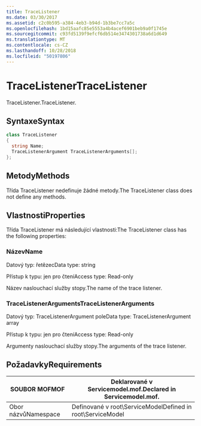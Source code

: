 ```yaml
---
title: TraceListener
ms.date: 03/30/2017
ms.assetid: c2c0b595-a384-4eb3-b94d-1b3be7cc7a5c
ms.openlocfilehash: 1bd15aafc85e5553a4b4acef6901beb9a0f1745e
ms.sourcegitcommit: c93fd5139f9efcf6db514e3474301738a6d1d649
ms.translationtype: MT
ms.contentlocale: cs-CZ
ms.lasthandoff: 10/28/2018
ms.locfileid: "50197806"
---
```

# <a name="tracelistener"></a><span data-ttu-id="68ac9-102">TraceListener</span><span class="sxs-lookup"><span data-stu-id="68ac9-102">TraceListener</span></span>
<span data-ttu-id="68ac9-103">TraceListener.</span><span class="sxs-lookup"><span data-stu-id="68ac9-103">TraceListener.</span></span>  
  
## <a name="syntax"></a><span data-ttu-id="68ac9-104">Syntaxe</span><span class="sxs-lookup"><span data-stu-id="68ac9-104">Syntax</span></span>  
  
```csharp
class TraceListener  
{  
  string Name;  
  TraceListenerArgument TraceListenerArguments[];  
};  
```  
  
## <a name="methods"></a><span data-ttu-id="68ac9-105">Metody</span><span class="sxs-lookup"><span data-stu-id="68ac9-105">Methods</span></span>  
 <span data-ttu-id="68ac9-106">Třída TraceListener nedefinuje žádné metody.</span><span class="sxs-lookup"><span data-stu-id="68ac9-106">The TraceListener class does not define any methods.</span></span>  
  
## <a name="properties"></a><span data-ttu-id="68ac9-107">Vlastnosti</span><span class="sxs-lookup"><span data-stu-id="68ac9-107">Properties</span></span>  
 <span data-ttu-id="68ac9-108">Třída TraceListener má následující vlastnosti:</span><span class="sxs-lookup"><span data-stu-id="68ac9-108">The TraceListener class has the following properties:</span></span>  
  
### <a name="name"></a><span data-ttu-id="68ac9-109">Název</span><span class="sxs-lookup"><span data-stu-id="68ac9-109">Name</span></span>  
 <span data-ttu-id="68ac9-110">Datový typ: řetězec</span><span class="sxs-lookup"><span data-stu-id="68ac9-110">Data type: string</span></span>  
  
 <span data-ttu-id="68ac9-111">Přístup k typu: jen pro čtení</span><span class="sxs-lookup"><span data-stu-id="68ac9-111">Access type: Read-only</span></span>  
  
 <span data-ttu-id="68ac9-112">Název naslouchací služby stopy.</span><span class="sxs-lookup"><span data-stu-id="68ac9-112">The name of the trace listener.</span></span>  
  
### <a name="tracelistenerarguments"></a><span data-ttu-id="68ac9-113">TraceListenerArguments</span><span class="sxs-lookup"><span data-stu-id="68ac9-113">TraceListenerArguments</span></span>  
 <span data-ttu-id="68ac9-114">Datový typ: TraceListenerArgument pole</span><span class="sxs-lookup"><span data-stu-id="68ac9-114">Data type: TraceListenerArgument array</span></span>  
  
 <span data-ttu-id="68ac9-115">Přístup k typu: jen pro čtení</span><span class="sxs-lookup"><span data-stu-id="68ac9-115">Access type: Read-only</span></span>  
  
 <span data-ttu-id="68ac9-116">Argumenty naslouchací služby stopy.</span><span class="sxs-lookup"><span data-stu-id="68ac9-116">The arguments of the trace listener.</span></span>  
  
## <a name="requirements"></a><span data-ttu-id="68ac9-117">Požadavky</span><span class="sxs-lookup"><span data-stu-id="68ac9-117">Requirements</span></span>  
  
|<span data-ttu-id="68ac9-118">SOUBOR MOF</span><span class="sxs-lookup"><span data-stu-id="68ac9-118">MOF</span></span>|<span data-ttu-id="68ac9-119">Deklarované v Servicemodel.mof.</span><span class="sxs-lookup"><span data-stu-id="68ac9-119">Declared in Servicemodel.mof.</span></span>|  
|---------|-----------------------------------|  
|<span data-ttu-id="68ac9-120">Obor názvů</span><span class="sxs-lookup"><span data-stu-id="68ac9-120">Namespace</span></span>|<span data-ttu-id="68ac9-121">Definované v root\ServiceModel</span><span class="sxs-lookup"><span data-stu-id="68ac9-121">Defined in root\ServiceModel</span></span>|
